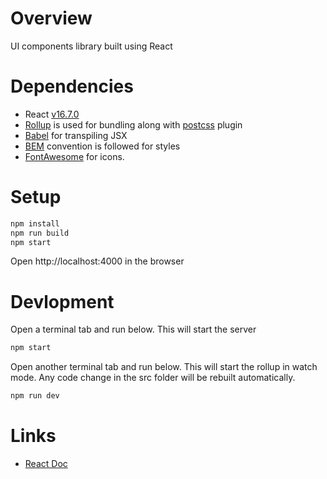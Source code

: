 # Overview
UI components library built using React

# Dependencies
- React [v16.7.0](https://reactjs.org/versions)
- [Rollup](https://rollupjs.org) is used for bundling along with [postcss](https://www.npmjs.com/package/rollup-plugin-postcss) plugin
- [Babel](https://babeljs.io/) for transpiling JSX
- [BEM](http://getbem.com/introduction/) convention is followed for styles
- [FontAwesome](https://fontawesome.com/icons?d=gallery&m=free) for icons.

# Setup
```bash
npm install
npm run build
npm start
```
Open http://localhost:4000 in the browser

# Devlopment
Open a terminal tab and run below. This will start the server
```bash
npm start
```

Open another terminal tab and run below. This will start the rollup in watch mode. Any code change in the src folder will be rebuilt automatically.
```bash
npm run dev
```

# Links

- [React Doc](https://reactjs.org/docs/react-component.html)
